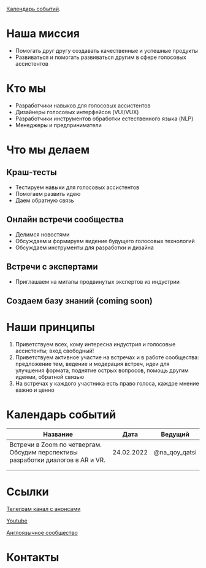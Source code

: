 [Календарь событий](./calendar.html).


# Наша миссия

- Помогать друг другу создавать качественные и успешные продукты
- Развиваться и помогать развиваться другим в сфере голосовых ассистентов



# Кто мы
- Разработчики навыков для голосовых ассистентов 
- Дизайнеры голосовых интерфейсов (VUI/VUX)
- Разработчики инструментов обработки естественного языка (NLP)
- Менеджеры и предприниматели

# Что мы делаем

## Краш-тесты
- Тестируем навыки для голосовых ассистентов 
- Помогаем развить идею 
- Даем обратную связь

## Онлайн встречи сообщества
- Делимся новостями
- Обсуждаем и формируем видение будущего голосовых технологий
- Обсуждаем инструменты для разработки и дизайна

## Встречи с экспертами
- Приглашаем на митапы продвинутых экспертов из индустрии

## Создаем базу знаний (coming soon)


# Наши принципы

1. Приветствуем всех, кому интересна индустрия и голосовые ассистенты; вход свободный!
2. Приветствуем активное участие на встречах и в работе сообщества: предложение тем, ведение и модерация встреч, идеи для улучшения формата, поднятие острых вопросов, помощь другим идеями, обратной связью
3. На встречах у каждого участника есть право голоса, каждое мнение важно и ценно

# Календарь событий

| Название | Дата | Ведущий |
| ---      | ---      | ---      |
| Встречи в Zoom по четвергам. Обсудим перспективы разработки диалогов в AR и VR.  | 24.02.2022  | @na_qoy_qatsi |
|  |  |  |
|  |          |  |


# Ссылки
[Телеграм канал с анонсами](https://t.me/voicelunch_ru)

[Youtube](https://www.youtube.com/channel/UCWS33BPTpucZjQ6MVMqxOMQ)

[Англоязычное сообщество](http://voicelunch.com/) 

# Контакты
